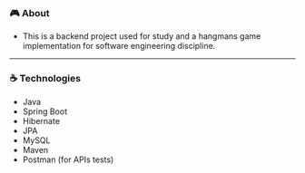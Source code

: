 ### :video_game: About
- This is a backend project used for study and a hangmans game implementation for software engineering discipline.

------------

### :coffee: Technologies 
- Java
- Spring Boot
- Hibernate
- JPA
- MySQL
- Maven
- Postman (for APIs tests)
